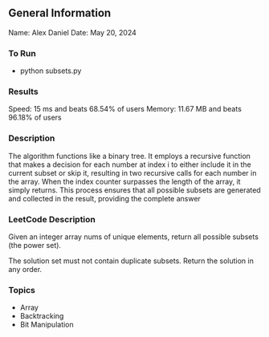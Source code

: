 ## General Information
Name: Alex Daniel
Date: May 20, 2024

### To Run
- python subsets.py

### Results
Speed: 15 ms and beats 68.54% of users
Memory: 11.67 MB and beats 96.18% of users

### Description
The algorithm functions like a binary tree. It employs a recursive function that makes a decision for each number at index i to either include it in the current subset or skip it, resulting in two recursive calls for each number in the array. When the index counter surpasses the length of the array, it simply returns. This process ensures that all possible subsets are generated and collected in the result, providing the complete answer

### LeetCode Description
Given an integer array nums of unique elements, return all possible
subsets
(the power set).

The solution set must not contain duplicate subsets. Return the solution in any order.

### Topics
- Array
- Backtracking
- Bit Manipulation
